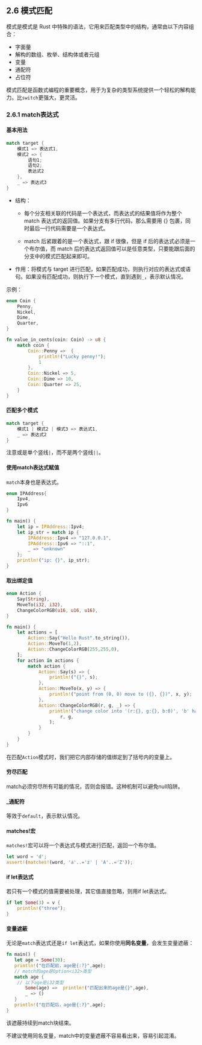 ## 2.6 模式匹配
模式是模式是 Rust 中特殊的语法，它用来匹配类型中的结构，通常由以下内容组合：
* 字面量
* 解构的数组、枚举、结构体或者元组
* 变量
* 通配符
* 占位符

模式匹配是函数式编程的重要概念，用于为复杂的类型系统提供一个轻松的解构能力。比`switch`更强大，更灵活。

### 2.6.1 match表达式
#### 基本用法
```rs
match target {
    模式1 => 表达式1,
    模式2 => {
        语句1;
        语句2;
        表达式2
    },
    _ => 表达式3
}
```
* 结构：
  * 每个分支相关联的代码是一个表达式，而表达式的结果值将作为整个 match 表达式的返回值。如果分支有多行代码，那么需要用 {} 包裹，同时最后一行代码需要是一个表达式。
  
  * match 后紧跟着的是一个表达式，跟 if 很像，但是 if 后的表达式必须是一个布尔值，而 match 后的表达式返回值可以是任意类型，只要能跟后面的分支中的模式匹配起来即可。

* 作用：将模式与 target 进行匹配，如果匹配成功，则执行对应的表达式或语句。如果没有匹配成功，则执行下一个模式，直到遇到`_`，表示默认情况。

示例：
```rs
enum Coin {
    Penny,
    Nickel,
    Dime,
    Quarter,
}

fn value_in_cents(coin: Coin) -> u8 {
    match coin {
        Coin::Penny =>  {
            println!("Lucky penny!");
            1
        },
        Coin::Nickel => 5,
        Coin::Dime => 10,
        Coin::Quarter => 25,
    }
}
```

#### 匹配多个模式
```rs
match target {
    模式1 | 模式2 | 模式3 => 表达式1,
    _ => 表达式2
}
```
注意或是单个竖线`|`，而不是两个竖线`||`。

#### 使用match表达式赋值
`match`本身也是表达式。
```rs
enum IPAddress{
    Ipv4,
    Ipv6
}

fn main() {
    let ip = IPAddress::Ipv4;
    let ip_str = match ip {
        IPAddress::Ipv4 => "127.0.0.1",
        IPAddress::Ipv6 => "::1",
        _ => "unknown"
    };
    println!("ip: {}", ip_str);
}
```

#### 取出绑定值
```rs
enum Action {
    Say(String),
    MoveTo(i32, i32),
    ChangeColorRGB(u16, u16, u16),
}

fn main() {
    let actions = [
        Action::Say("Hello Rust".to_string()),
        Action::MoveTo(1,2),
        Action::ChangeColorRGB(255,255,0),
    ];
    for action in actions {
        match action {
            Action::Say(s) => {
                println!("{}", s);
            },
            Action::MoveTo(x, y) => {
                println!("point from (0, 0) move to ({}, {})", x, y);
            },
            Action::ChangeColorRGB(r, g, _) => {
                println!("change color into '(r:{}, g:{}, b:0)', 'b' has been ignored",
                    r, g,
                );
            }
        }
    }
}
```
在匹配`Action`模式时，我们把它内部存储的值绑定到了括号内的变量上。

#### 穷尽匹配
match必须穷尽所有可能的情况，否则会报错。这种机制可以避免null陷阱。

#### _通配符
等效于`default`，表示默认情况。

#### matches!宏
`matches!`宏可以将一个表达式与模式进行匹配，返回一个布尔值。
```rs
let word = 'd';
assert!(matches!(word, 'a'..='z' | 'A'..='Z'));
```

#### if let表达式
若只有一个模式的值需要被处理，其它值直接忽略，则用if let表达式。
```rs
if let Some(3) = v {
    println!("three");
}
```

#### 变量遮蔽
无论是`match`表达式还是`if let`表达式，如果你使用**同名变量**，会发生变量遮蔽：
```rs
fn main() {
   let age = Some(30);
   println!("在匹配前，age是{:?}",age);
   // match的age是Option<i32>类型
   match age {
    // 以下age是i32类型
       Some(age) =>  println!("匹配出来的age是{}",age),
       _ => ()
   }
   println!("在匹配后，age是{:?}",age);
}
```
该遮蔽持续到match块结束。

不建议使用同名变量，match中的变量遮蔽不容易看出来，容易引起混淆。